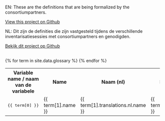 ---
---
EN: These are the definitions that are being formalized by the consortiumpartners.

<a href="https://github.com/algoritmeregister/algoritmeregister-metadata-standaard">View this project on Github</a>

NL: Dit zijn de definities die zijn vastgesteld tijdens de verschillende inventarisatiesessies met consortiumpartners en genodigden.

<a href="https://github.com/algoritmeregister/algoritmeregister-metadata-standaard">Bekijk dit project op Github</a>

<br>
<table>
    <tr>
        <th>Variable name / naam van de variabele</th>
        <th>Name</th>
        <th>Naam (nl)</th>
        <th>Description</th>
        <th>Omschrijving (nl)</th>
    </tr>
    {% for term in site.data.glossary %}
    <tr>
        <td><pre>{{ term[0] }}</pre></td>
        <td>{{ term[1].name }}</td>
        <td>{{ term[1].translations.nl.name }}</td>
        <td>{{ term[1].description }}</td>
        <td>{{ term[1].translations.nl.description }}</td>
    </tr>
    {% endfor %}
</table>
